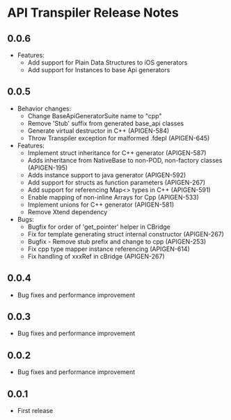 # API Transpiler Release Notes

## 0.0.6
- Features:
  + Add support for Plain Data Structures to iOS generators
  + Add support for Instances to base Api generators

## 0.0.5
- Behavior changes:
  + Change BaseApiGeneratorSuite name to "cpp"
  + Remove 'Stub' suffix from generated base_api classes
  + Generate virtual destructor in C++ (APIGEN-584)
  + Throw Transpiler exception for malformed .fdepl (APIGEN-645)
- Features:
  + Implement struct inheritance for C++ generator (APIGEN-587)
  + Adds inheritance from NativeBase to non-POD, non-factory classes (APIGEN-195)
  + Adds instance support to java generator (APIGEN-592)
  + Add support for structs as function parameters (APIGEN-267)
  + Add support for referencing Map<> types in C++ (APIGEN-591)
  + Enable mapping of non-inline Arrays for Cpp (APIGEN-533)
  + Implement unions for C++ generator (APIGEN-581)
  + Remove Xtend dependency
- Bugs:
  + Bugfix for order of 'get_pointer' helper in CBridge
  + Fix for template generating struct internal constructor (APIGEN-267)
  + Bugfix - Remove stub prefix and change to cpp (APIGEN-253)
  + Fix cpp type mapper instance referencing (APIGEN-614)
  + Fix handling of xxxRef in cBridge (APIGEN-267)

## 0.0.4
- Bug fixes and performance improvement

## 0.0.3
- Bug fixes and performance improvement

## 0.0.2
- Bug fixes and performance improvement

## 0.0.1
- First release
